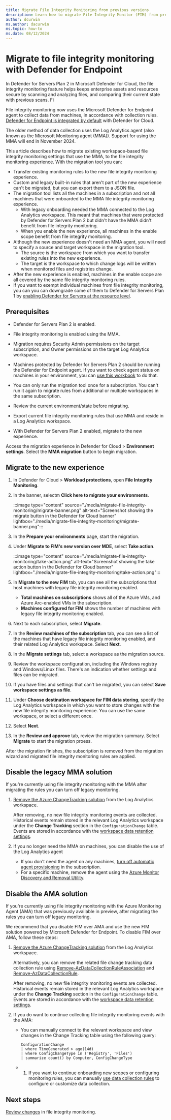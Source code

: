 ```yaml
---
title: Migrate File Integrity Monitoring from previous versions
description: Learn how to migrate File Integrity Monitor (FIM) from previous versions.
author: dcurwin
ms.author: dacurwin
ms.topic: how-to
ms.date: 08/12/2024
---
```


# Migrate to file integrity monitoring with Defender for Endpoint

In Defender for Servers Plan 2 in Microsoft Defender for Cloud, the file integrity monitoring feature helps keeps enterprise assets and resources secure by scanning and analyzing files, and comparing their current state with previous scans. Fi

File integrity monitoring now uses the Microsoft Defender for Endpoint agent to collect data from machines, in accordance with collection rules. [Defender for Endpoint is integrated by default](integration-defender-for-endpoint.md) with Defender for Cloud. 

The older method of data collection uses the Log Analytics agent (also known as the Microsoft Monitoring agent (MMA)). Support for using the MMA will end in November 2024.

This article describes how to migrate existing workspace-based file integrity monitoring settings that use the MMA, to the file integrity monitoring experience. With the migration tool you can:

- Transfer existing monitoring rules to the new file integrity monitoring experience. 
- Custom and legacy built-in rules that aren't part of the new experience can't be migrated, but you can export them to a JSON file.
- The migration tool lists all the machines in a subscription and not all machines that were onboarded to the MMA file integrity monitoring experience.
    - With legacy onboarding needed the MMA connected to the Log Analytics workspace. This meant that machines that were protected by Defender for Servers Plan 2 but didn't have the MMA didn't benefit from file integrity monitoring.
    - When you enable the new experience, all machines in the enable scope benefit from file integrity monitoring.
- Although the new experience doesn't need an MMA agent, you will need to specify a source and target workspace in the migration tool.
    - The source is the workspace from which you want to transfer existing rules into the new experience.
    - The target is the workspace to which change logs will be written when monitored files and registries change.
- After the new experience is enabled, machines in the enable scope are all covered by the same file integrity monitoring rules.
- If you want to exempt individual machines from file integrity monitoring, you can you can downgrade some of them to Defender for Servers Plan 1 by [enabling Defender for Servers at the resource level](/azure/defender-for-cloud/tutorial-enable-servers-plan#enable-plan-1-for-specific-resources).  


## Prerequisites

- Defender for Servers Plan 2 is enabled.
- File integrity monitoring is enabled using the MMA.
- Migration requires Security Admin permissions on the target subscription, and Owner permissions on the target Log Analytics workspace.
- Machines protected by Defender for Servers Plan 2 should be running the Defender for Endpoint agent. If you want to check agent status on machines in your environment, you can [use this workbook](https://aka.ms/DfServersDashboard) to do that. 
- You can only run the migration tool once for a subscription. You can't run it again to migrate rules from additional or multiple workspaces in the same subscription.

- Review the current environment/state before migrating.
- Export current file integrity monitoring rules that use MMA and reside in a Log Analytics workspace.
- With Defender for Servers Plan 2 enabled, migrate to the new experience.

Access the migration experience in Defender for Cloud > **Environment settings**. Select the **MMA migration** button to begin migration.


## Migrate to the new experience

1. In Defender for Cloud > **Workload protections**, open **File Integrity Monitoring**.
1. In the banner, selectm **Click here to migrate your environments**.


    :::image type="content" source="./media/migrate-file-integrity-monitoring/migrate-banner.png" alt-text="Screenshot showing the migrate button in the Defender for Cloud banner" lightbox="./media/migrate-file-integrity-monitoring/migrate-banner.png":::

1. In the **Prepare your environments** page, start the migration.
1. Under **Migrate to FIM's new version over MDE**, select **Take action**.

    :::image type="content" source="./media/migrate-file-integrity-monitoring/take-action.png" alt-text="Screenshot showing the take action button in the Defender for Cloud banner" lightbox="./media/migrate-file-integrity-monitoring/take-action.png":::

1. In **Migrate to the new FIM** tab, you can see all the subscriptions that host machines with legacy file integrity monitoring enabled.
    - **Total machines on subscriptions** shows all of the Azure VMs, and Azure Arc-enabled VMs in the subscription.
    - **Machines configured for FIM** shows the number of machines with legacy file integrity monitoring enabled.
1. Next to each subscription, select **Migrate**.
1. In the **Review machines of the subscription** tab, you can see a list of the machines that have legacy file integrity monitoring enabled, and their related Log Analytics workspace. Select **Next**.
1. In the **Migrate settings** tab, select a workspace as the migration source.
1. Review the workspace configuration, including the Windows registry and Windows/Linux files. There's an indication whether settings and files can be migrated.
1. If you have files and settings that can't be migrated, you can select **Save workspace settings as file**.
1. Under **Choose destination workspace for FIM data storing**, specify the Log Analytics workspace in which you want to store changes with the new file integrity monitoring experience. You can use the same workspace, or select a different once.
1. Select **Next**.
1. In the **Review and approve** tab, review the migration summary. Select **Migrate** to start the migration proess.

After the migration finishes, the subscription is removed from the migration wizard and migrated file integrity monitoring rules are applied. 

## Disable the legacy MMA solution

If you're currently using file integrity monitoring with the MMA after migrating the rules you can turn off legacy monitoring.

1. [Remove the Azure ChangeTracking solution](/azure/automation/change-tracking/remove-feature#remove-changetracking-solution) from the Log Analytics workspace.

    After removing, no new file integrity monitoring events are collected. Historical events remain stored in the relevant Log Analytics workspace under the **Change Tracking** section in the `ConfigurationChange` table. Events are stored in accordance with the [workspace data retention settings](/azure/azure-monitor/logs/data-retention-configure).

1. If you no longer need the MMA on machines, you can disable the use of the Log Analytics agent

    - If you don't need the agent on any machines, [turn off automatic agent provisioning](https://ms.portal.azure.com/#view/Microsoft_Azure_Security/DataCollectionBladeV2) in the subscription.
    - For a specific machine, remove the agent using the [Azure Monitor Discovery and Removal Utility](/azure/azure-monitor/agents/azure-monitor-agent-mma-removal-tool).

## Disable the AMA solution

If you're currently using file integrity monitoring with the Azure Monitoring Agent (AMA) that was previously available in preview, after migrating the rules you can turn off legacy monitoring.

We recommend that you disable FIM over AMA and use the new FIM solution powered by Microsoft Defender for Endpoint. To disable FIM over AMA, follow these steps:

1. [Remove the Azure ChangeTracking solution](/azure/automation/change-tracking/remove-feature#remove-changetracking-solution) from the Log Analytics workspace.

    Alternatively, you can remove the related file change tracking data collection rule using [Remove-AzDataCollectionRuleAssociation](/powershell/module/az.monitor/remove-azdatacollectionruleassociation) and [Remove-AzDataCollectionRule](/powershell/module/az.monitor/remove-azdatacollectionrule).

    After removing, no new file integrity monitoring events are collected. Historical events remain stored in the relevant Log Analytics workspace under the **Change Tracking** section in the `ConfigurationChange` table. Events are stored in accordance with the [workspace data retention settings](/azure/azure-monitor/logs/data-retention-configure).


1. If you do want to continue collecting file integrity monitoring events with the AMA:

    - You can manually connect to the relevant workspace and view changes in the Change Tracking table using the following query:

        ```kusto
        ConfigurationChange  
        | where TimeGenerated > ago(14d)  
        | where ConfigChangeType in ('Registry', 'Files')  
        | summarize count() by Computer, ConfigChangeType
        ```
    - 1. If you want to continue onboarding new scopes or configuring monitoring rules, you can manually [use data collection rules](/azure/azure-monitor/essentials/data-collection-rule-overview) to configure or customize data collection.


## Next steps

[Review changes](file-integrity-monitoring-review-changes.md) in file integrity monitoring.
